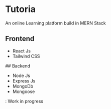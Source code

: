 # Tutoria

An online Learning platform build in MERN Stack

## Frontend 
<ul> 
 <li> React Js </li>
 <li> Tailwind CSS </li>
</ul>
## Backend 
<ul>
<li> Node Js  </ li>
<li> Express Js </ li>
<li> MongoDb </ li>
<li> Mongoose </ li>
</ul>



: Work in progress 

